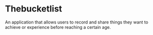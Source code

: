 # Thebucketlist
An application that allows users  to record and share things they want to achieve or experience before reaching a certain age.
